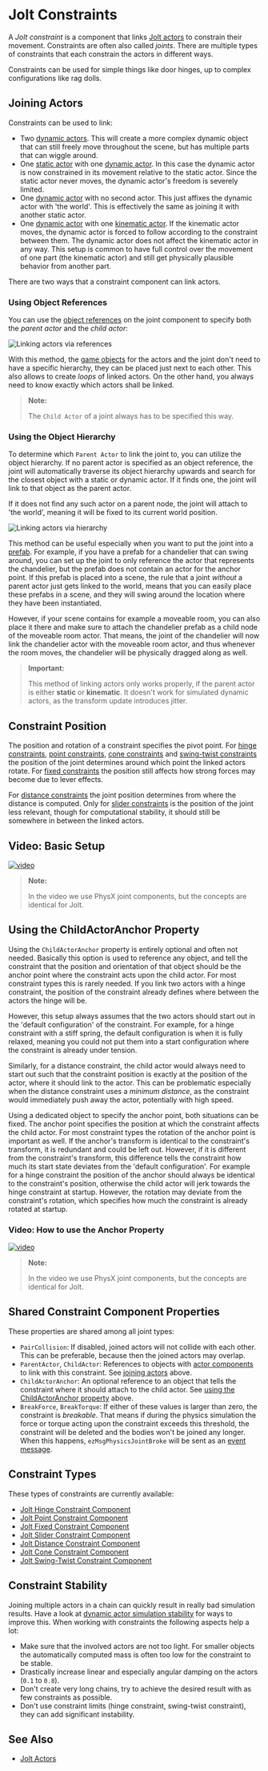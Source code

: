 # Jolt Constraints

A *Jolt constraint* is a component that links [Jolt actors](../actors/jolt-actors.md) to constrain their movement. Constraints are often also called *joints*. There are multiple types of constraints that each constrain the actors in different ways.

Constraints can be used for simple things like door hinges, up to complex configurations like rag dolls.

## Joining Actors

Constraints can be used to link:

* Two [dynamic actors](../actors/jolt-dynamic-actor-component.md). This will create a more complex dynamic object that can still freely move throughout the scene, but has multiple parts that can wiggle around.
* One [static actor](../actors/jolt-static-actor-component.md) with one [dynamic actor](../actors/jolt-dynamic-actor-component.md). In this case the dynamic actor is now constrained in its movement relative to the static actor. Since the static actor never moves, the dynamic actor's freedom is severely limited.
* One [dynamic actor](../actors/jolt-dynamic-actor-component.md) with no second actor. This just affixes the dynamic actor with 'the world'. This is effectively the same as joining it with another static actor.
* One [dynamic actor](../actors/jolt-dynamic-actor-component.md) with one [kinematic actor](../actors/jolt-dynamic-actor-component.md#kinematic-vs-simulated). If the kinematic actor moves, the dynamic actor is forced to follow according to the constraint between them. The dynamic actor does not affect the kinematic actor in any way. This setup is common to have full control over the movement of one part (the kinematic actor) and still get physically plausible behavior from another part.

There are two ways that a constraint component can link actors.

### Using Object References

You can use the [object references](../../../scenes/object-references.md) on the joint component to specify both the *parent actor* and the *child actor*:

![Linking actors via references](media/jolt-link-joints.png)

With this method, the [game objects](../../../runtime/world/game-objects.md) for the actors and the joint don't need to have a specific hierarchy, they can be placed just next to each other. This also allows to create *loops* of linked actors. On the other hand, you always need to know exactly which actors shall be linked.

> **Note:**
>
> The `Child Actor` of a joint always has to be specified this way.

### Using the Object Hierarchy

To determine which `Parent Actor` to link the joint to, you can utilize the object hierarchy. If no parent actor is specified as an object reference, the joint will automatically traverse its object hierarchy upwards and search for the closest object with a static or dynamic actor. If it finds one, the joint will link to that object as the parent actor.

If it does not find any such actor on a parent node, the joint will attach to 'the world', meaning it will be fixed to its current world position.

![Linking actors via hierarchy](media/jolt-link-joints-hierarchy.png)

This method can be useful especially when you want to put the joint into a [prefab](../../../prefabs/prefabs-overview.md). For example, if you have a prefab for a chandelier that can swing around, you can set up the joint to only reference the actor that represents the chandelier, but the prefab does not contain an actor for the anchor point. If this prefab is placed into a scene, the rule that a joint *without* a parent actor just gets linked to the world, means that you can easily place these prefabs in a scene, and they will swing around the location where they have been instantiated.

However, if your scene contains for example a moveable room, you can also place it there and make sure to attach the chandelier prefab as a child node of the moveable room actor. That means, the joint of the chandelier will now link the chandelier actor with the moveable room actor, and thus whenever the room moves, the chandelier will be physically dragged along as well.

> **Important:**
>
> This method of linking actors only works properly, if the parent actor is either **static** or **kinematic**. It doesn't work for simulated dynamic actors, as the transform update introduces jitter.

## Constraint Position

The position and rotation of a constraint specifies the pivot point. For [hinge constraints](jolt-hinge-constraint-component.md), [point constraints](jolt-point-constraint-component.md), [cone constraints](jolt-cone-constraint-component.md) and [swing-twist constraints](jolt-swing-twist-constraint-component.md) the position of the joint determines around which point the linked actors rotate. For [fixed constraints](jolt-fixed-constraint-component.md) the position still affects how strong forces may become due to lever effects.

For [distance constraints](jolt-distance-constraint-component.md) the joint position determines from where the distance is computed. Only for [slider constraints](jolt-slider-constraint-component.md) is the position of the joint less relevant, though for computational stability, it should still be somewhere in between the linked actors.

## Video: Basic Setup

[![video](https://img.youtube.com/vi/r3wVz3Xd8xU/0.jpg)](https://www.youtube.com/watch?v=r3wVz3Xd8xU)

> **Note:**
>
> In the video we use PhysX joint components, but the concepts are identical for Jolt.

## Using the ChildActorAnchor Property

Using the `ChildActorAnchor` property is entirely optional and often not needed. Basically this option is used to reference any object, and tell the constraint that the position and orientation of that object should be the anchor point where the constraint acts upon the child actor. For most constraint types this is rarely needed. If you link two actors with a hinge constraint, the position of the constraint already defines where between the actors the hinge will be.

However, this setup always assumes that the two actors should start out in the 'default configuration' of the constraint. For example, for a hinge constraint with a stiff spring, the default configuration is when it is fully relaxed, meaning you could not put them into a start configuration where the constraint is already under tension.

Similarly, for a distance constraint, the child actor would always need to start out such that the constraint position is exactly at the position of the actor, where it should link to the actor. This can be problematic especially when the distance constraint uses a *minimum distance*, as the constraint would immediately push away the actor, potentially with high speed.

Using a dedicated object to specify the anchor point, both situations can be fixed. The anchor point specifies the position at which the constraint affects the child actor. For most constraint types the rotation of the anchor point is important as well. If the anchor's transform is identical to the constraint's transform, it is redundant and could be left out. However, if it is different from the constraint's transform, this difference tells the constraint how much its start state deviates from the 'default configuration'. For example for a hinge constraint the position of the anchor should always be identical to the constraint's position, otherwise the child actor will jerk towards the hinge constraint at startup. However, the rotation may deviate from the constraint's rotation, which specifies how much the constraint is already rotated at startup.

### Video: How to use the Anchor Property

[![video](https://img.youtube.com/vi/xnQEaA8E0SM/0.jpg)](https://www.youtube.com/watch?v=xnQEaA8E0SM)

> **Note:**
>
> In the video we use PhysX joint components, but the concepts are identical for Jolt.

## Shared Constraint Component Properties

These properties are shared among all joint types:

* `PairCollision`: If disabled, joined actors will not collide with each other. This can be preferable, because then the joined actors may overlap.
* `ParentActor`, `ChildActor`: References to objects with [actor components](../actors/jolt-actors.md) to link with this constraint. See [joining actors](#joining-actors) above.
* `ChildActorAnchor`: An optional reference to an object that tells the constraint where it should attach to the child actor. See [using the ChildActorAnchor property](#using-the-childactoranchor-property) above.
* `BreakForce`, `BreakTorque`: If either of these values is larger than zero, the constraint is *breakable*. That means if during the physics simulation the force or torque acting upon the constraint exceeds this threshold, the constraint will be deleted and the bodies won't be joined any longer. When this happens, `ezMsgPhysicsJointBroke` will be sent as an [event message](../../../runtime/world/world-messaging.md).

## Constraint Types

These types of constraints are currently available:

* [Jolt Hinge Constraint Component](jolt-hinge-constraint-component.md)
* [Jolt Point Constraint Component](jolt-point-constraint-component.md)
* [Jolt Fixed Constraint Component](jolt-fixed-constraint-component.md)
* [Jolt Slider Constraint Component](jolt-slider-constraint-component.md)
* [Jolt Distance Constraint Component](jolt-distance-constraint-component.md)
* [Jolt Cone Constraint Component](jolt-cone-constraint-component.md)
* [Jolt Swing-Twist Constraint Component](jolt-swing-twist-constraint-component.md)

## Constraint Stability

Joining multiple actors in a chain can quickly result in really bad simulation results. Have a look at [dynamic actor simulation stability](../actors/jolt-dynamic-actor-component.md#simulation-stability) for ways to improve this. When working with constraints the following aspects help a lot:

* Make sure that the involved actors are not too light. For smaller objects the automatically computed mass is often too low for the constraint to be stable.
* Drastically increase linear and especially angular damping on the actors (`0.1` to `0.8`).
* Don't create very long chains, try to achieve the desired result with as few constraints as possible.
* Don't use constraint limits (hinge constraint, swing-twist constraint), they can add significant instability.

## See Also

* [Jolt Actors](../actors/jolt-actors.md)
